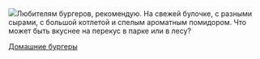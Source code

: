 <!--2025-06-02 15:34:44-->
<div class="yb">
  <div class="rss povarenok"><a href="https://www.povarenok.ru/recipes/show/182745/"><img src="https://www.povarenok.ru/data/cache/2025jun/02/00/3179215_95877-640x480.jpg"></a>Любителям бургеров, рекомендую. На свежей булочке, с разными сырами, с большой котлетой и спелым ароматным помидором. Что может быть вкуснее на перекус в парке или в лесу? <p class="titl"><a href="https://www.povarenok.ru/recipes/show/182745/">Домашние бургеры</a></p></div>
</div>
